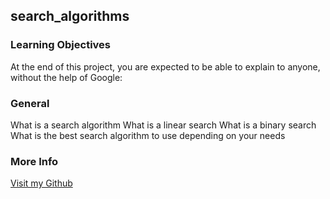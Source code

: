 ## search_algorithms


### Learning Objectives

At the end of this project, you are expected to be able to explain to anyone, without the help of Google:

### General

What is a search algorithm
What is a linear search
What is a binary search
What is the best search algorithm to use depending on your needs

### More Info

[Visit my Github](https://github.com/fatimazaarate)
